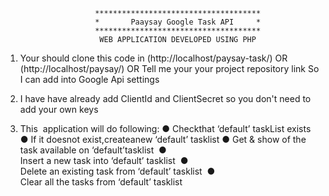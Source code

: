 						*************************************
						*		Paaysay Google Task API		*
						*************************************
						 WEB APPLICATION DEVELOPED USING PHP

1. Your should clone this code in (http://localhost/paysay-task/) OR (http://localhost/paysay/)
										OR
   Tell me your your project repository link So I can add into Google Api settings

2. I have have already add ClientId and ClientSecret so you don't need to add your own keys

3. This  application will do following:
	● Checkthat ‘default’ taskList exists
	● If it doesnot exist,createanew ‘default’ tasklist
	● Get & show of the task available on ‘default’tasklist  
	● Insert a new task into ‘default’ tasklist  
	● Delete an existing task from ‘default’ tasklist  
	● Clear all the tasks from ‘default’ tasklist 